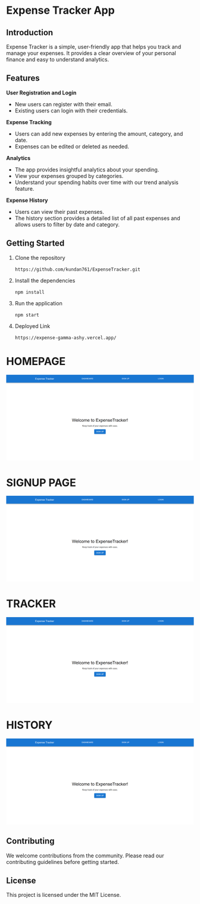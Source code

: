 # Expense Tracker App

## Introduction

Expense Tracker is a simple, user-friendly app that helps you track and manage your expenses. It provides a clear overview of your personal finance and easy to understand analytics.

## Features

**User Registration and Login**
- New users can register with their email.
- Existing users can login with their credentials.

**Expense Tracking**
- Users can add new expenses by entering the amount, category, and date.
- Expenses can be edited or deleted as needed.

**Analytics**
- The app provides insightful analytics about your spending.
- View your expenses grouped by categories.
- Understand your spending habits over time with our trend analysis feature.

**Expense History**
- Users can view their past expenses.
- The history section provides a detailed list of all past expenses and allows users to filter by date and category.

## Getting Started

1. Clone the repository
   ```
   https://github.com/kundan761/ExpenseTracker.git
   ```
2. Install the dependencies
   ```
   npm install
   ```
3. Run the application
   ```
   npm start
   ```
4. Deployed Link
   ```
   https://expense-gamma-ashy.vercel.app/
   ```
# HOMEPAGE 

   ![Screenshot](src/assets/Screenshot%202024-05-08%20013823.png)

# SIGNUP PAGE 
   ![Screenshot](src/assets/Screenshot%202024-05-08%20013823.png)

# TRACKER 

   ![Screenshot](src/assets/Screenshot%202024-05-08%20013823.png)

# HISTORY

   ![Screenshot](src/assets/Screenshot%202024-05-08%20013823.png)

## Contributing

We welcome contributions from the community. Please read our contributing guidelines before getting started.

## License

This project is licensed under the MIT License.

